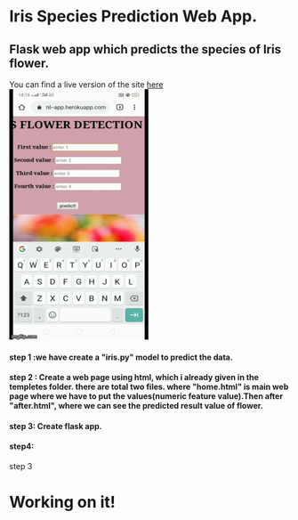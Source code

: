 # Iris Species Prediction Web App.

## Flask web app which predicts the species of Iris flower.

You can find a live version of the site [here](https://iris--ml--app.herokuapp.com/)
<img src="demo.gif" height="450" width="250">


























#### step 1 :we have create a "__iris.py__" model to predict the data.

#### step 2 : Create a web page using html, which i already given in the templetes folder. there are total two files. where "home.html" is main web page where we have to put the values(numeric feature value).Then after "after.html", where we can see the predicted result value of flower.

#### step 3: Create flask app.
#### step4: 
 
step 3
# Working on it!
